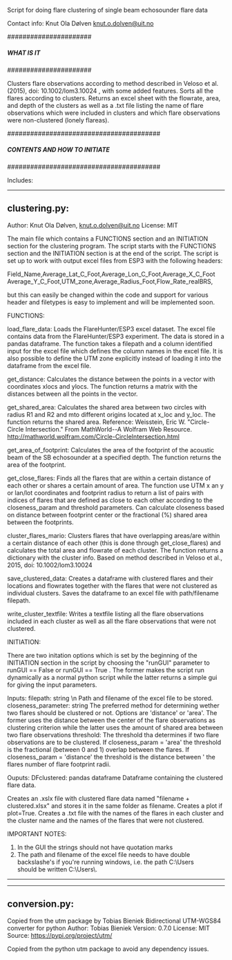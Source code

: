 Script for doing flare clustering of single beam echosounder 
flare data

Contact info: 
Knut Ola Dølven
knut.o.dolven@uit.no

######################
##### WHAT IS IT #####
######################

Clusters flare observations according to method described in 
Veloso et al. (2015), doi: 10.1002/lom3.10024 , with some 
added features. Sorts all the flares according to clusters. 
Returns an excel sheet with the flowrate, area, and depth of 
the clusters as well as a .txt file listing the name of flare 
observations which were included in clusters and which flare 
observations were non-clustered (lonely flareas). 


########################################
##### CONTENTS AND HOW TO INITIATE #####
########################################

Includes:

-----------------------------------------------
clustering.py:
-----------------------------------------------
Author: Knut Ola Dølven, knut.o.dolven@uit.no
License: MIT

The main file which contains a FUNCTIONS section and 
an INITIATION section for the clustering program. 
The script starts with the FUNCTIONS section and the 
INITIATION section is at the end of the script. The
script is set up to work with output excel files from ESP3
with the following headers: 

Field_Name,Average_Lat_C_Foot,Average_Lon_C_Foot,Average_X_C_Foot
Average_Y_C_Foot,UTM_zone,Average_Radius_Foot,Flow_Rate_realBRS,

but this can easily be changed within the code and 
support for various header and filetypes is easy to implement
and will be implemented soon. 


FUNCTIONS:

load_flare_data: Loads the FlareHunter/ESP3 excel 
dataset. The excel file contains data from the
FlareHunter/ESP3 experiment. The data is stored 
in a pandas dataframe. The function takes a filepath 
and a column identified input for the excel file
which defines the column names in the excel file. 
It is also possible to define the UTM zone explicitly 
instead of loading it into the dataframe from the excel file.

get_distance: Calculates the distance between the points 
in a vector with coordinates xlocs and ylocs.
The function returns a matrix with the distances
between all the points in the vector.

get_shared_area: Calculates the shared area between two
 circles with radius R1 and R2 and mto different origins 
located at x_loc and y_loc. The function returns the shared area.
Reference: Weisstein, Eric W. "Circle-Circle Intersection." 
From MathWorld--A Wolfram Web Resource. 
http://mathworld.wolfram.com/Circle-CircleIntersection.html

get_area_of_footprint: Calculates the area of the footprint
 of the acoustic beam of the SB echosounder at a specified 
depth. The function returns the area of the footprint.

get_close_flares: Finds all the flares that are within 
a certain distance of each other or shares a certain
amount of area. The function use UTM x an y or lan/lot
 coordinates and footprint radius to return a list of pairs 
with indices of flares that are defined as close to each 
other according to the closeness_param and threshold 
parameters. Can calculate closeness based on distance between 
footprint center or the fractional (%) shared area between 
the footprints.

cluster_flares_mario: Clusters flares that have overlapping 
areas/are within a certain distance of each other (this is 
done through get_close_flares) and calculates the total area 
and flowrate of each cluster. The function returns a dictionary 
with the cluster info. Based on method described in
Veloso et al., 2015, doi: 10.1002/lom3.10024

save_clustered_data: Creates a dataframe with clustered 
flares and their locations and flowrates together with
the flares that were not clustered as individual clusters. 
Saves the dataframe to an excel file with path/filename filepath.

write_cluster_textfile: Writes a textfile listing all the 
flare observations included in each cluster as well as all 
the flare observations that were not clustered.


INITIATION: 

There are two initation options which is set by the 
beginning of the INITIATION section in the script by 
choosing the "runGUI" parameter to runGUI == False or 
runGUI == True . The former makes the script run dynamically
as a normal python script while the latter returns a simple
gui for giving the input parameters. 

Inputs: 
filepath: string \n
	Path and filename of the excel file to be stored. 
closeness_parameter: string
	The preferred method for determining wether two flares
	should be clustered or not. Options are 'distance' or 
	'area'. The former uses the distance between the center of 
	the flare observations as clustering criterion while the 
	latter uses the amount of shared area between two flare 
	observations
threshold: The threshold tha determines if two flare observations are to 
	be clustered. If closeness_param = 'area' the threshold is the 
	fractional (between 0 and 1) overlap between the flares. If 
	closeness_param = 'distance' the threshold is the distance between '
	the flares number of flare footprint radii.

Ouputs: 
DFclustered: pandas dataframe
	Dataframe containing the clustered flare data.

Creates an .xslx file with clustered flare data named "filename + clustered.xlsx"
and stores it in the same folder as filename. Creates a plot if plot=True. 
Creates a .txt file with the names of the flares in each cluster and the cluster 
name and the names of the flares that were not clustered.

IMPORTANT NOTES: 

1. In the GUI the strings should not have quotation marks 
2. The path and filename of the excel file needs to have double 
backslashe's if you're running windows, i.e. the path C:\Users\
should be written C:\\Users\\.
--------------------------------------------------------------


--------------------------------------------------------------
conversion.py: 
--------------------------------------------------------------
Copied from the utm package by Tobias Bieniek
Bidirectional UTM-WGS84 converter for python
Author: Tobias Bieniek
Version: 0.7.0
License: MIT
Source: https://pypi.org/project/utm/

Copied from the python utm package to avoid any
dependency issues.


 
